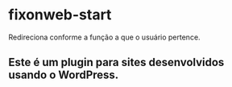 # fixonweb-start
Redireciona conforme a função a que o usuário pertence.
## Este é um plugin para sites desenvolvidos usando o WordPress.
